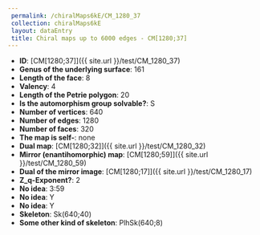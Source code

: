 ```yaml
--- 
 permalink: /chiralMaps6kE/CM_1280_37 
 collection: chiralMaps6kE
 layout: dataEntry
 title: Chiral maps up to 6000 edges - CM[1280;37]
---
```


- **ID**: [CM[1280;37]]({{ site.url }}/test/CM_1280_37)
- **Genus of the underlying surface**: 161
- **Length of the face**: 8
- **Valency**: 4
- **Length of the Petrie polygon**: 20
- **Is the automorphism group solvable?**: S
- **Number of vertices**: 640
- **Number of edges**: 1280
- **Number of faces**: 320
- **The map is self-**: none
- **Dual map**: [CM[1280;32]]({{ site.url }}/test/CM_1280_32)
- **Mirror (enantihomorphic) map**: [CM[1280;59]]({{ site.url }}/test/CM_1280_59)
- **Dual of the mirror image**: [CM[1280;17]]({{ site.url }}/test/CM_1280_17)
- **Z_q-Exponent?**: 2
- **No idea**:  3:59
- **No idea**: Y
- **No idea**: Y
- **Skeleton**: Sk(640;40)
- **Some other kind of skeleton**: PlhSk(640;8)
